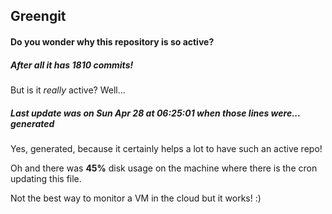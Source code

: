 ## Greengit

#### Do you wonder why this repository is so active?

##### After all it has 1810 commits!

But is it *really* active? Well...

##### Last update was on Sun Apr 28 at 06:25:01 when those lines were... generated

Yes, generated, because it certainly helps a lot to have such an active repo!

Oh and there was **45%** disk usage on the machine
where there is the cron updating this file.

Not the best way to monitor a VM in the cloud but it works! :)
